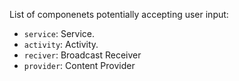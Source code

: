List of componenets potentially accepting user input:

* `service`: Service.
* `activity`: Activity.
* `reciver`: Broadcast Receiver
* `provider`: Content Provider